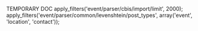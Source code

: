 
TEMPORARY DOC
apply_filters('event/parser/cbis/import/limit', 2000);
apply_filters('event/parser/common/levenshtein/post_types', array('event', 'location', 'contact'));
